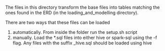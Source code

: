 The files in this directory transform the base files into tables matching the
ones found in the ERD (in the loading_and_modelling directory).

There are two ways that these files can be loaded
1) automatically.  From inside the folder run the setup.sh script
2) manually.  Load the *.sql files into either hive or spark-sql using the -f 
	flag.  Any files with the suffix _hive.sql should be loaded using hive
